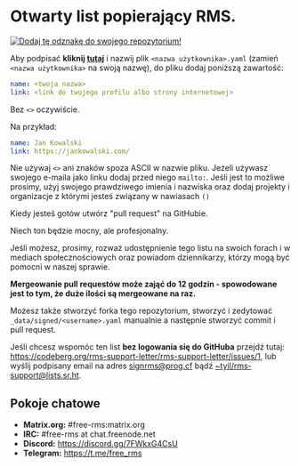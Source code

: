 ﻿# Otwarty list popierający RMS.
[![Dodaj tę odznakę do swojego repozytorium!](assets/badge-64-w-border.png)](https://github.com/rms-support-letter/rms-support-letter.github.io/new/master/_data/signed)

Aby podpisać **kliknij [tutaj](https://github.com/rms-support-letter/rms-support-letter.github.io/new/master/_data/signed)** i nazwij plik `<nazwa użytkownika>.yaml` (zamień `<nazwa użytkownika>` na swoją nazwę), do pliku dodaj poniższą zawartość:

```yaml
name: <twoja nazwa>
link: <link do twojego profilu albo strony internetowej>
```

Bez `<>` oczywiście.

Na przykład:

```yaml
name: Jan Kowalski
link: https://jankowalski.com/
```

Nie używaj `<>` ani znaków spoza ASCII w nazwie pliku.
Jeżeli używasz swojego e-maila jako linku dodaj przed niego `mailto:`.
Jeśli jest to możliwe prosimy, użyj swojego prawdziwego imienia i nazwiska oraz dodaj projekty i organizacje z którymi jesteś związany w nawiasach `()`

Kiedy jesteś gotów utwórz "pull request" na GitHubie.

Niech ton będzie mocny, ale profesjonalny.

Jeśli możesz, prosimy, rozważ udostępnienie tego listu na swoich forach i w mediach społecznościowych oraz powiadom dziennikarzy, którzy mogą być pomocni w naszej sprawie.

**Mergeowanie pull requestów może zająć do 12 godzin - spowodowane jest to tym, że duże ilości są mergeowane na raz.**

Możesz także stworzyć forka tego repozytorium, stworzyć i zedytować `_data/signed/<username>.yaml` manualnie a następnie stworzyć commit i pull request.

Jeśli chcesz wspomóc ten list **bez logowania się do GitHuba** przejdź tutaj: https://codeberg.org/rms-support-letter/rms-support-letter/issues/1,
lub wyślij podpisany email na adres [signrms@prog.cf](mailto:signrms@prog.cf) bądź [~tyil/rms-support@lists.sr.ht](mailto:~tyil/rms-support@lists.sr.ht).

## Pokoje chatowe

- **Matrix.org:** #free-rms:matrix.org
- **IRC:** #free-rms at chat.freenode.net
- **Discord:** https://discord.gg/7FWkxG4CsU
- **Telegram:** https://t.me/free_rms
